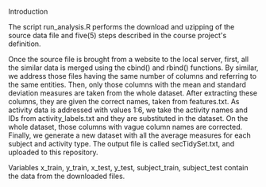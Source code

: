 Introduction

The script run_analysis.R performs the download and uzipping of the source data file and five(5) steps described in the course project's definition.

Once the source file is brought from a website to the local server, first, all the similar data is merged using the cbind() and rbind() functions. By similar, we address those files having the same number of columns and referring to the same entities.
Then, only those columns with the mean and standard deviation measures are taken from the whole dataset. After extracting these columns, they are given the correct names, taken from features.txt.
As activity data is addressed with values 1:6, we take the activity names and IDs from activity_labels.txt and they are substituted in the dataset.
On the whole dataset, those columns with vague column names are corrected.
Finally, we generate a new dataset with all the average measures for each subject and activity type. The output file is called secTidySet.txt, and uploaded to this repository.

Variables
x_train,
y_train,
x_test,
y_test,
subject_train,
subject_test contain the data from the downloaded files.

